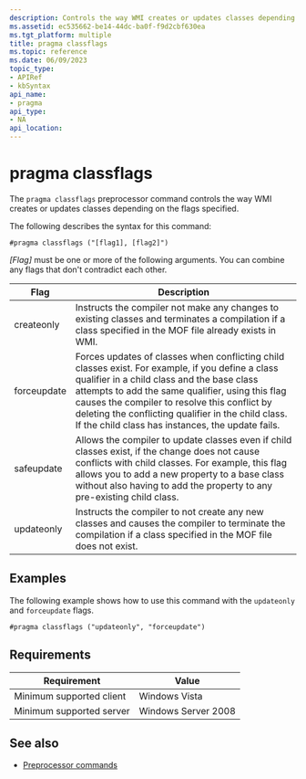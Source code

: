 ```yaml
---
description: Controls the way WMI creates or updates classes depending on the flags specified.
ms.assetid: ec535662-be14-44dc-ba0f-f9d2cbf630ea
ms.tgt_platform: multiple
title: pragma classflags
ms.topic: reference
ms.date: 06/09/2023
topic_type: 
- APIRef
- kbSyntax
api_name: 
- pragma
api_type: 
- NA
api_location: 
---
```


# pragma classflags

The `pragma classflags` preprocessor command controls the way WMI creates or updates classes depending on the flags specified.

The following describes the syntax for this command:

```mof
#pragma classflags ("[flag1], [flag2]")
```

*\[Flag\]* must be one or more of the following arguments. You can combine any flags that don't contradict each other.

| Flag | Description |
|-|-|
| createonly | Instructs the compiler not make any changes to existing classes and terminates a compilation if a class specified in the MOF file already exists in WMI. |
| forceupdate | Forces updates of classes when conflicting child classes exist. For example, if you define a class qualifier in a child class and the base class attempts to add the same qualifier, using this flag causes the compiler to resolve this conflict by deleting the conflicting qualifier in the child class. If the child class has instances, the update fails. |
| safeupdate | Allows the compiler to update classes even if child classes exist, if the change does not cause conflicts with child classes. For example, this flag allows you to add a new property to a base class without also having to add the property to any pre-existing child class. |
| updateonly | Instructs the compiler to not create any new classes and causes the compiler to terminate the compilation if a class specified in the MOF file does not exist. |

## Examples

The following example shows how to use this command with the `updateonly` and `forceupdate` flags.

```mof
#pragma classflags ("updateonly", "forceupdate")
```

## Requirements

| Requirement | Value |
|-|-|
| Minimum supported client<br/> | Windows Vista |
| Minimum supported server<br/> | Windows Server 2008 |

## See also

* [Preprocessor commands](preprocessor-commands.md)
